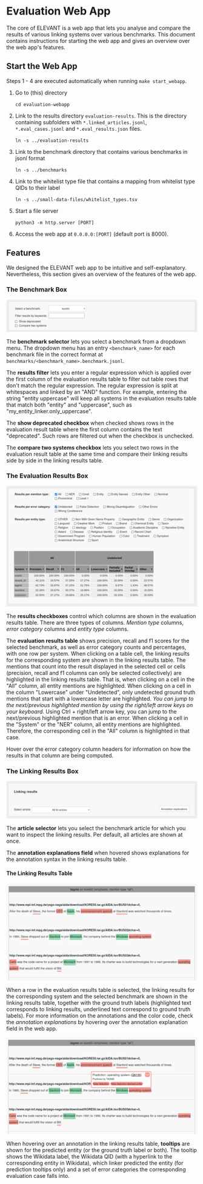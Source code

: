 # Evaluation Web App

The core of ELEVANT is a web app that lets you analyse and compare the results of various linking systems over various
 benchmarks. This document contains instructions for starting the web app and gives an overview over the web app's
 features.

## Start the Web App

Steps 1 - 4 are executed automatically when running `make start_webapp`. 
1. Go to (this) directory

       cd evaluation-webapp

2. Link to the results directory `evaluation-results`. This is the directory containing subfolders with
`*.linked_articles.jsonl`, `*.eval_cases.jsonl` and `*.eval_results.json` files.

       ln -s ../evaluation-results

3. Link to the benchmark directory that contains various benchmarks in jsonl format

       ln -s ../benchmarks

4. Link to the whitelist type file that contains a mapping from whitelist type QIDs to their label

       ln -s ../small-data-files/whitelist_types.tsv

5. Start a file server

       python3 -m http.server [PORT]

6. Access the web app at `0.0.0.0:[PORT]` (default port is 8000).


## Features
We designed the ELEVANT web app to be intuitive and self-explanatory. Nevertheless, this section gives an overview of
 the features of the web app.

### The Benchmark Box
![](img/box1_w_border.png)

The **benchmark selector** lets you select a benchmark from a dropdown menu. The dropdown menu has an entry
 `<benchmark_name>` for each benchmark file in the correct format at
 `benchmarks/<benchmark_name>.benchmark.jsonl`.

The **results filter** lets you enter a regular expression which is applied over the first column of the evaluation
 results table to filter out table rows that don't match the regular expression. The regular expression is split at
 whitespaces and linked by an "AND" function. For example, entering the string "entity uppercase" will keep all systems
 in the evaluation results table that match both "entity" and "uppercase", such as "my_entity_linker.only_uppercase".

The **show deprecated checkbox** when checked shows rows in the evaluation result table where the first column contains
 the text "deprecated". Such rows are filtered out when the checkbox is unchecked.

The **compare two systems checkbox** lets you select two rows in the evaluation result table at the same time and
 compare their linking results side by side in the linking results table.


### The Evaluation Results Box
![](img/box2_w_border.png)

The **results checkboxes** control which columns are shown in the evaluation results table. There are three types of
 columns. *Mention type* columns, *error category* columns and *entity type* columns. 

The **evaluation results table** shows precision, recall and f1 scores for the selected benchmark, as well as error
 category counts and percentages, with one row per system. When clicking on a table cell, the linking results for the
 corresponding system are shown in the linking results table. The mentions that count into the result displayed in the
 selected cell or cells (precision, recall and f1 columns can only be selected collectively) are highlighted in the
 linking results table. That is, when clicking on a cell in the "All" column, all entity mentions are highlighted. When
 clicking on a cell in the column "Lowercase" under "Undetected", only undetected ground truth mentions that start with
 a lowercase letter are highlighted. *You can jump to the next/previous highlighted mention by using the right/left
 arrow keys on your keyboard*. Using Ctrl + right/left arrow key, you can jump to the next/previous highlighted mention
 that is an error. When clicking a cell in the "System" or the "NER" column, all entity mentions are highlighted.
 Therefore, the corresponding cell in the "All" column is highlighted in that case.

Hover over the error category column headers for information on how the results in that column are being computed.

### The Linking Results Box
![](img/box3_w_border.png)

The **article selector** lets you select the benchmark article for which you want to inspect the linking results. Per
 default, all articles are shown at once.

The **annotation explanations field** when hovered shows explanations for the annotation syntax in the linking
 results table.

#### The Linking Results Table

![](img/linking_results_table.png)

When a row in the evaluation results table is selected, the linking results for the corresponding system and the
 selected benchmark are shown in the linking results table, together with the ground truth labels (highlighted text
 corresponds to linking results, underlined text correspond to ground truth labels). For more information on the
 annotations and the color code, check the *annotation explanations* by hovering over the annotation explanation
 field in the web app.

![](img/linking_results_table_tooltip.png)

When hovering over an annotation in the linking results table, **tooltips** are shown for the predicted entity (or the
 ground truth label or both). The tooltip shows the Wikidata label, the Wikidata QID (with a hyperlink to the
 corresponding entity in Wikidata), which linker predicted the entity (for prediction tooltips only) and a set of error
 categories the corresponding evaluation case falls into.
